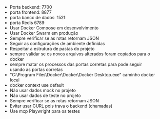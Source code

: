 
- Porta backend: 7700
- porta frontend: 8877
- porta banco de dados: 1521
- porta Redis 6789
- Usar Docker Compose em desenvolvimento
- Usar Docker Swarm em produção
- Sempre verificar se as rotas retornam JSON
- Seguir as configurações de ambiente definidas
- Respeitar a estrutura de pastas do projeto
- sempre validar se os novos arquivos alterados foram copiados para o docker
- sempre matar os processos das portas corretas para pode seguir usando as portas corretas
- "C:\Program Files\Docker\Docker\Docker Desktop.exe" caminho docker local
- docker context use default 
- Não usar dados mock no projeto
- Não usar dados de teste no projeto
- Sempre verificar se as rotas retornam JSON
- Evitar usar CURL pois trava o backend (chamadas)
- Use mcp Playwright para os testes